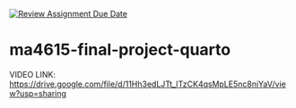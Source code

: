 [![Review Assignment Due Date](https://classroom.github.com/assets/deadline-readme-button-22041afd0340ce965d47ae6ef1cefeee28c7c493a6346c4f15d667ab976d596c.svg)](https://classroom.github.com/a/Qh0zoAkq)
# ma4615-final-project-quarto

VIDEO LINK: https://drive.google.com/file/d/11Hh3edLJTt_ITzCK4qsMpLE5nc8niYaV/view?usp=sharing
